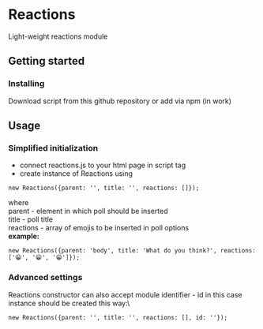 # Reactions
Light-weight reactions module
## Getting started
### Installing 
Download script from this github repository or add via npm (in work)
## Usage
### Simplified initialization
* connect reactions.js to your html page in script tag
* create instance of Reactions using 
```
new Reactions({parent: '', title: '', reactions: []});
```
where\
parent - element in which poll should be inserted\
title - poll title\
reactions - array of emojis to be inserted in poll options\
**example:**
```
new Reactions({parent: 'body', title: 'What do you think?', reactions: ['😁', '😁', '😁']});
```
### Advanced settings
Reactions constructor can also accept module identifier  - id
in this case instance should be created this way:\
```
new Reactions({parent: '', title: '', reactions: [], id: ''});
```





